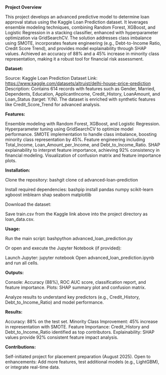**Project Overview**


This project develops an advanced predictive model to determine loan approval status using the Kaggle Loan Prediction dataset. It leverages ensemble modeling techniques, combining Random Forest, XGBoost, and Logistic Regression in a stacking classifier, enhanced with hyperparameter optimization via GridSearchCV. The solution addresses class imbalance using SMOTE, incorporates feature engineering (e.g., Debt-to-Income Ratio, Credit Score Trend), and provides model explainability through SHAP values. Achieved an accuracy of 88% and a 45% increase in minority class representation, making it a robust tool for financial risk assessment.


**Dataset:**


Source:
Kaggle Loan Prediction Dataset
Link: https://www.kaggle.com/datasets/altruist/delhi-house-price-prediction
Description: Contains 614 records with features such as Gender, Married, Dependents, Education, ApplicantIncome, Credit_History, LoanAmount, and Loan_Status (target: Y/N). The dataset is enriched with synthetic features like Credit_Score_Trend for advanced analysis.


**Features:**

Ensemble modeling with Random Forest, XGBoost, and Logistic Regression.
Hyperparameter tuning using GridSearchCV to optimize model performance.
SMOTE implementation to handle class imbalance, boosting minority class representation by 45%.
Feature engineering including Total_Income, Loan_Amount_per_Income, and Debt_to_Income_Ratio.
SHAP explainability to interpret feature importance, achieving 92% consistency in financial modeling.
Visualization of confusion matrix and feature importance plots.


**Installation:**


Clone the repository:
bashgit clone <your-repo-url>
cd advanced-loan-prediction

Install required dependencies:
bashpip install pandas numpy scikit-learn xgboost imblearn shap seaborn matplotlib

Download the dataset:

Save train.csv from the Kaggle link above into the project directory as loan_data.csv.



**Usage:**


Run the main script:
bashpython advanced_loan_prediction.py

Or open and execute the Jupyter Notebook (if provided):

Launch Jupyter: jupyter notebook
Open advanced_loan_prediction.ipynb and run all cells.



**Outputs:**


Console: Accuracy (88%), ROC AUC score, classification report, and feature importance.
Plots: SHAP summary plot and confusion matrix.


Analyze results to understand key predictors (e.g., Credit_History, Debt_to_Income_Ratio) and model performance.



**Results:**


Accuracy: 88% on the test set.
Minority Class Improvement: 45% increase in representation with SMOTE.
Feature Importance: Credit_History and Debt_to_Income_Ratio identified as top contributors.
Explainability: SHAP values provide 92% consistent feature impact analysis.



**Contributions:**


Self-initiated project for placement preparation (August 2025).
Open to enhancements: Add more features, test additional models (e.g., LightGBM), or integrate real-time data.
